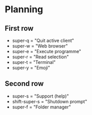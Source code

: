# Planning

## First row

- super-q = "Quit active client"
- super-w = "Web browser"
- super-e = "Execute programme"
- super-r = "Read selection"
- super-t = "Terminal"
- super-y = "Emoji"

## Second row

- super-s = "Support (help)"
- shift-super-s = "Shutdown prompt"
- super-f = "Folder manager"


